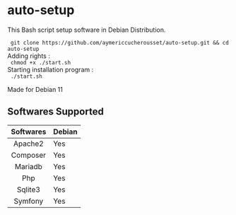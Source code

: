 # auto-setup

This Bash script setup software in Debian Distribution.   

``` git clone https://github.com/aymericcucherousset/auto-setup.git && cd auto-setup```   
Adding rights :   
``` chmod +x ./start.sh```  
Starting installation program :   
``` ./start.sh```  

Made for Debian 11

## Softwares Supported ##

| Softwares | Debian|
| :-------: | ----- |
| Apache2   | Yes   |
| Composer  | Yes   |
| Mariadb   | Yes   |
| Php       | Yes   |
| Sqlite3   | Yes   |
| Symfony   | Yes   |